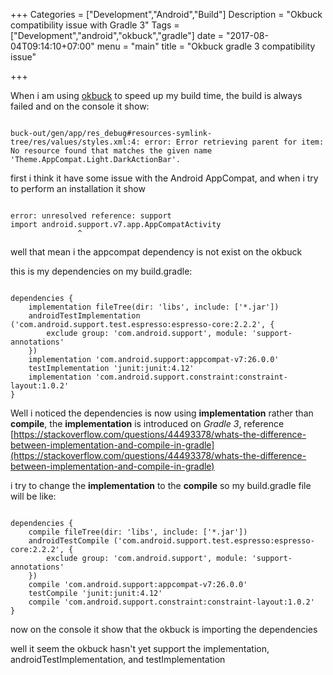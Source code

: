 +++
Categories = ["Development","Android","Build"]
Description = "Okbuck compatibility issue with Gradle 3"
Tags = ["Development","android","okbuck","gradle"]
date = "2017-08-04T09:14:10+07:00"
menu = "main"
title = "Okbuck gradle 3 compatibility issue"

+++

When i am using [okbuck](https://github.com/uber/okbuck) to speed up my build time, the build is always failed and on the console it show:

```

buck-out/gen/app/res_debug#resources-symlink-tree/res/values/styles.xml:4: error: Error retrieving parent for item: No resource found that matches the given name 'Theme.AppCompat.Light.DarkActionBar'.

```

first i think it have some issue with the Android AppCompat, and when i try to perform an installation it show

```

error: unresolved reference: support
import android.support.v7.app.AppCompatActivity
               ^

```

well that mean i the appcompat dependency is not exist on the okbuck

this is my dependencies on my build.gradle:

```

dependencies {
    implementation fileTree(dir: 'libs', include: ['*.jar'])
    androidTestImplementation ('com.android.support.test.espresso:espresso-core:2.2.2', {
        exclude group: 'com.android.support', module: 'support-annotations'
    })
    implementation 'com.android.support:appcompat-v7:26.0.0'
    testImplementation 'junit:junit:4.12'
    implementation 'com.android.support.constraint:constraint-layout:1.0.2'
}

```

Well i noticed the dependencies is now using **implementation** rather than **compile**, the **implementation** is introduced on *Gradle 3*, reference [https://stackoverflow.com/questions/44493378/whats-the-difference-between-implementation-and-compile-in-gradle](https://stackoverflow.com/questions/44493378/whats-the-difference-between-implementation-and-compile-in-gradle)

i try to change the **implementation** to the **compile** so my build.gradle file will be like:

```

dependencies {
    compile fileTree(dir: 'libs', include: ['*.jar'])
    androidTestCompile ('com.android.support.test.espresso:espresso-core:2.2.2', {
        exclude group: 'com.android.support', module: 'support-annotations'
    })
    compile 'com.android.support:appcompat-v7:26.0.0'
    testCompile 'junit:junit:4.12'
    compile 'com.android.support.constraint:constraint-layout:1.0.2'
}

```

now on the console it show that the okbuck is importing the dependencies

well it seem the okbuck hasn't yet support the implementation, androidTestImplementation, and testImplementation